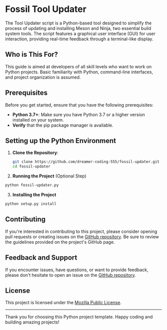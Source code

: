 # Fossil Tool Updater

The Tool Updater script is a Python-based tool designed to simplify the process of updating and installing Meson and Ninja, two essential build system tools. The script features a graphical user interface (GUI) for user interaction, providing real-time feedback through a terminal-like display. 

## Who is This For?

This guide is aimed at developers of all skill levels who want to work on Python projects. Basic familiarity with Python, command-line interfaces, and project organization is assumed.

## Prerequisites

Before you get started, ensure that you have the following prerequisites:

- **Python 3.7+**: Make sure you have Python 3.7 or a higher version installed on your system.
- **Verify** that the pip package manager is available.

## Setting up the Python Environment

1. **Clone the Repository**:
   ```bash
   git clone https://github.com/dreamer-coding-555/fossil-updater.git
   cd fossil-updater
   ```

2. **Running the Project** (Optional Step)

```bash
python fossil-updater.py
```

3. **Installing the Project**

```bash
python setup.py install
```

## Contributing

If you're interested in contributing to this project, please consider opening pull requests or creating issues on the [GitHub repository](https://github.com/dreamer-coding-555/fossil-updater). Be sure to review the guidelines provided on the project's GitHub page.

## Feedback and Support

If you encounter issues, have questions, or want to provide feedback, please don't hesitate to open an issue on the [GitHub repository](https://github.com/dreamer-coding-555/fossil-updater/issue).

## License

This project is licensed under the [Mozilla Public License](LICENSE).

---

Thank you for choosing this Python project template. Happy coding and building amazing projects!
